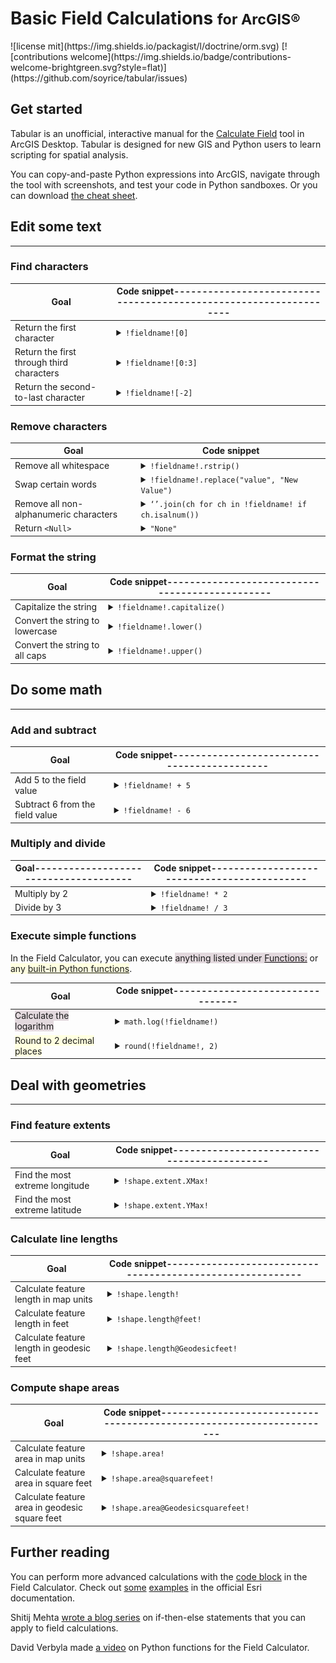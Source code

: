 <h1>Basic Field Calculations <small> for ArcGIS&reg;</small></h1>![license mit](https://img.shields.io/packagist/l/doctrine/orm.svg) [![contributions welcome](https://img.shields.io/badge/contributions-welcome-brightgreen.svg?style=flat)](https://github.com/soyrice/tabular/issues)

## Get started

Tabular is an unofficial, interactive manual for the [Calculate Field](http://desktop.arcgis.com/en/arcmap/10.3/tools/data-management-toolbox/calculate-field.htm) tool in ArcGIS Desktop. Tabular is designed for new GIS and Python users to learn scripting for spatial analysis.

You can copy-and-paste Python expressions into ArcGIS, navigate through the tool with screenshots, and test your code in Python sandboxes. Or you can download [the cheat sheet]().

## Edit some text
---

### Find characters

Goal | <h7>Code snippet<h8>------------------------------------------------------------------</h8><h7> |
--- | ---
Return the first character | <details><summary>`!fieldname![0]`</summary><img src="/images/1.png";></details> |
Return the first through third characters | <details><summary>`!fieldname![0:3]`</summary><img src="/images/2.png";></details> |
Return the second-to-last character | <details><summary>`!fieldname![-2]`</summary><img src="/images/3.png";></details> |

### Remove characters 

Goal | Code snippet |
--- | ---
Remove all whitespace | <details><summary>`!fieldname!.rstrip()`</summary><img src="/images/4.png";></details> |
Swap certain words | <details><summary>`!fieldname!.replace("value", "New Value")`</summary><img src="/images/5.png";></details> |
Remove all non-alphanumeric characters | <details><summary>`‘’.join(ch for ch in !fieldname! if ch.isalnum())`</summary><img src="/images/6.png";></details> |
Return `<Null>` | <details><summary>`"None"`</summary><img src="/images/7.png";></details> |

### Format the string
Goal | <h7>Code snippet<h8>-----------------------------------------------</h8><h7> |
--- | ---
Capitalize the string | <details><summary>`!fieldname!.capitalize()`</summary><img src="/images/8.png";></details> |
Convert the string to lowercase | <details><summary>`!fieldname!.lower()`</summary><img src="/images/9.png";></details> |
Convert the string to all caps | <details><summary>`!fieldname!.upper()`</summary><img src="/images/10.png";></details> |

## Do some math
---

### Add and subtract

Goal | <h7>Code snippet<h8>--------------------------------------------</h8><h7> |
--- | ---
Add 5 to the field value | <details><summary>`!fieldname! + 5`</summary><img src="/images/11.png";></details> |
Subtract 6 from the field value | <details><summary>`!fieldname! - 6`</summary><img src="/images/12.png";></details> |

### Multiply and divide

Goal<h8>--------------------------------------</h8> | <h7>Code snippet<h8>--------------------------------------------</h8><h7> |
--- | ---
Multiply by 2 | <details><summary>`!fieldname! * 2`</summary><img src="/images/13.png";></details> |
Divide by 3 | <details><summary>`!fieldname! / 3`</summary><img src="/images/14.png";></details> |

### Execute simple functions
In the Field Calculator, you can execute <h9><span style="background-color: #e3d9de">anything listed under [Functions:](http://teachmegis.com/tiptricks/Editing%20Tables%20with%20the%20Field%20Calculator.pdf)</span> or <span style="background-color: lightyellow">any [built-in Python functions](https://docs.python.org/2/library/functions.html)</span>.

Goal | <h7>Code snippet<h8>---------------------------------</h8><h7> |
--- | ---
<span style="background-color: #e3d9de">Calculate the logarithm</span> | <details><summary>`math.log(!fieldname!)`</summary><img src="/images/15.png";></details> |
<span style="background-color: lightyellow">Round to 2 decimal places</span> | <details><summary>`round(!fieldname!, 2)`</summary><img src="/images/16.png";></details> |

## Deal with geometries
---

### Find feature extents

Goal | <h7>Code snippet<h8>--------------------------------------------</h8><h7> |
--- | ---
Find the most extreme longitude | <details><summary>`!shape.extent.XMax!`</summary><img src="/images/17.png";></details> |
Find the most extreme latitude | <details><summary>`!shape.extent.YMax!`</summary><img src="/images/18.png";></details> |

### Calculate line lengths

Goal | <h7>Code snippet<h8>----------------------------------------------------------</h8><h7> |
--- | ---
Calculate feature length in map units | <details><summary>`!shape.length!`</summary><img src="/images/19.png";></details> |
Calculate feature length in feet | <details><summary>`!shape.length@feet!`</summary><img src="/images/20.png";></details> |
Calculate feature length in geodesic feet | <details><summary>`!shape.length@Geodesicfeet!`</summary><img src="/images/21.png";></details> |

### Compute shape areas
Goal | <h7>Code snippet<h8>---------------------------------------------------------------------</h8><h7> |
--- | ---
Calculate feature area in map units | <details><summary>`!shape.area!`</summary><img src="/images/22.png";></details> |
Calculate feature area in square feet | <details><summary>`!shape.area@squarefeet!`</summary><img src="/images/23.png";></details> |
Calculate feature area in geodesic square feet | <details><summary>`!shape.area@Geodesicsquarefeet!`</summary><img src="/images/24.png";></details> |

## Further reading

You can perform more advanced calculations with the [code block](http://pro.arcgis.com/en/pro-app/tool-reference/data-management/calculate-field-examples.htm#ESRI_SECTION1_DF13F7EE4AF345CAAA46C1CFA2F7BFE1) in the Field Calculator. Check out [some](http://pro.arcgis.com/en/pro-app/tool-reference/data-management/calculate-field-examples.htm#ESRI_SECTION1_11EAB368A53B4D1C9618A58A1B09F9D0) [examples](http://pro.arcgis.com/en/pro-app/tool-reference/data-management/calculate-field-examples.htm#ESRI_SECTION1_F3F8CD77A9F647ABBA678A76ADB86E15) in the official Esri documentation.

Shitij Mehta [wrote a blog series](https://blogs.esri.com/esri/arcgis/2011/06/06/modelbuilderifthenelse1/) on if-then-else statements that you can apply to field calculations.

David Verbyla made [a video](https://www.youtube.com/watch?v=gvB4GjLcEcg) on Python functions for the Field Calculator.




